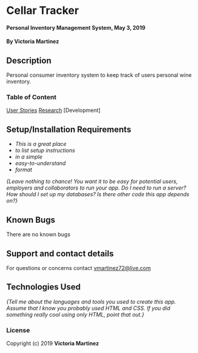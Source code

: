 # Cellar Tracker

#### Personal Inventory Management System, May 3, 2019

#### By Victoria Martinez

## Description

Personal consumer inventory system to keep track of users personal wine inventory.  

### Table of Content
[User Stories](PERSONA.md)
[Research](RESEARCH.md)
[Development]
## Setup/Installation Requirements

* _This is a great place_
* _to list setup instructions_
* _in a simple_
* _easy-to-understand_
* _format_

_{Leave nothing to chance! You want it to be easy for potential users, employers and collaborators to run your app. Do I need to run a server? How should I set up my databases? Is there other code this app depends on?}_

## Known Bugs

There are no known bugs

## Support and contact details

For questions or concerns contact vmartinez72@live.com

## Technologies Used

_{Tell me about the languages and tools you used to create this app. Assume that I know you probably used HTML and CSS. If you did something really cool using only HTML, point that out.}_

### License



Copyright (c) 2019 **Victoria Martinez**
